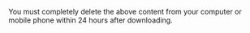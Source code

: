 You must completely delete the above content from your computer or mobile phone within 24 hours after downloading.
